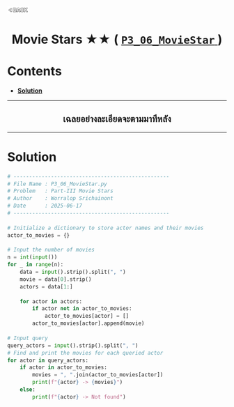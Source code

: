 <p align="left">
  <a href="../README.md">
    <img src="../../Z99-OTHERS/00-common/00-back.png" style="width:10%">
  </a>
</p>

<div align="center">
  <h1>
    Movie Stars ★★ (
      <a href="https://drive.google.com/file/d/1DK_DCEgW6pIdlKQ9rGdqh4aLln2Cs7Lr/view?usp=drive_link">
        <code>P3_06_MovieStar</code>
      </a>
    )
  </h1>
</div>

# Contents

-   [**Solution**](#solution)

---

<div align="center">
  <h2>เฉลยอย่างละเอียดจะตามมาทีหลัง</h2>
</div>

---

# Solution

```python
# --------------------------------------------------
# File Name : P3_06_MovieStar.py
# Problem   : Part-III Movie Stars
# Author    : Worralop Srichainont
# Date      : 2025-06-17
# --------------------------------------------------

# Initialize a dictionary to store actor names and their movies
actor_to_movies = {}

# Input the number of movies
n = int(input())
for _ in range(n):
    data = input().strip().split(", ")
    movie = data[0].strip()
    actors = data[1:]

    for actor in actors:
        if actor not in actor_to_movies:
            actor_to_movies[actor] = []
        actor_to_movies[actor].append(movie)

# Input query
query_actors = input().strip().split(", ")
# Find and print the movies for each queried actor
for actor in query_actors:
    if actor in actor_to_movies:
        movies = ", ".join(actor_to_movies[actor])
        print(f"{actor} -> {movies}")
    else:
        print(f"{actor} -> Not found")
```
